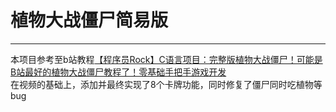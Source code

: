 # 植物大战僵尸简易版
---
本项目参考至b站教程[【程序员Rock】C语言项目：完整版植物大战僵尸！可能是B站最好的植物大战僵尸教程了！零基础手把手游戏开发](https://www.bilibili.com/video/BV1vM4y1X7Kb/?spm_id_from=333.337.search-card.all.click&vd_source=96cfbd0a2acf445f5986ecd172c9ff87 "跳转至b站")  
在视频的基础上，添加并最终实现了8个卡牌功能，同时修复了僵尸同时吃植物等bug
